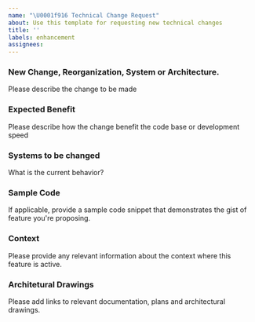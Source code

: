 ```yaml
---
name: "\U0001f916 Technical Change Request"
about: Use this template for requesting new technical changes
title: ''
labels: enhancement
assignees: 
---
```


### New Change, Reorganization, System or Architecture.

Please describe the change to be made 

### Expected Benefit 

Please describe how the change benefit the code base or development speed

### Systems to be changed

What is the current behavior?

### Sample Code

If applicable, provide a sample code snippet that demonstrates the gist of feature you're proposing. 

### Context

Please provide any relevant information about the context where this feature is active.

### Architetural Drawings

Please add links to relevant documentation, plans and architectural drawings.

